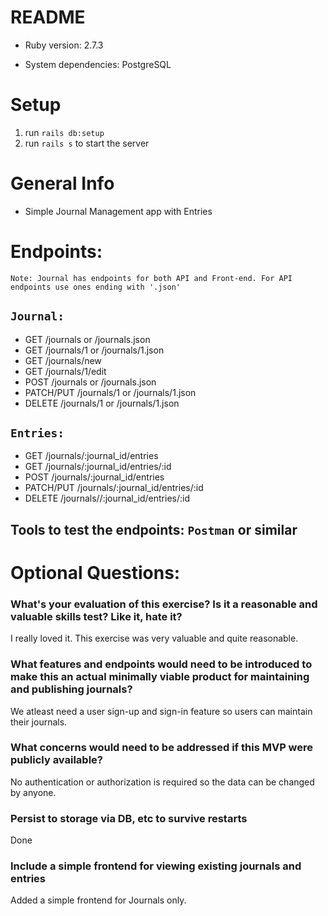 # README

* Ruby version: 2.7.3

* System dependencies: PostgreSQL

# Setup
1. run `rails db:setup`
2. run `rails s` to start the server

# General Info
* Simple Journal Management app with Entries

# Endpoints:
`Note: Journal has endpoints for both API and Front-end. For API endpoints use ones ending with '.json'`
## `Journal:`
* GET /journals or /journals.json
* GET /journals/1 or /journals/1.json
* GET /journals/new
* GET /journals/1/edit
* POST /journals or /journals.json
* PATCH/PUT /journals/1 or /journals/1.json
* DELETE /journals/1 or /journals/1.json

## `Entries:`
* GET /journals/:journal_id/entries
* GET /journals/:journal_id/entries/:id
* POST /journals/:journal_id/entries
* PATCH/PUT /journals/:journal_id/entries/:id
* DELETE /journals//:journal_id/entries/:id

## Tools to test the endpoints: `Postman` or similar

# Optional Questions:

### What's your evaluation of this exercise? Is it a reasonable and valuable skills test? Like it, hate it?
I really loved it. This exercise was very valuable and quite reasonable.

### What features and endpoints would need to be introduced to make this an actual minimally viable product for maintaining and publishing journals?
We atleast need a user sign-up and sign-in feature so users can maintain their journals.

### What concerns would need to be addressed if this MVP were publicly available?
No authentication or authorization is required so the data can be changed by anyone.

### Persist to storage via DB, etc to survive restarts
Done

### Include a simple frontend for viewing existing journals and entries
Added a simple frontend for Journals only.

